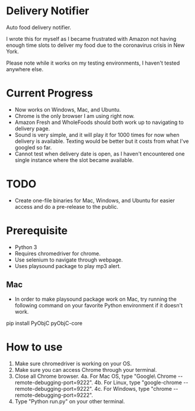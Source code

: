 # Delivery Notifier
Auto food delivery notifier.

I wrote this for myself as I became frustrated with Amazon not having enough time slots to deliver my food due to the coronavirus crisis in New York.

Please note while it works on my testing environments, I haven't tested anywhere else.

# Current Progress

- Now works on Windows, Mac, and Ubuntu.
- Chrome is the only browser I am using right now.
- Amazon Fresh and WholeFoods should both work up to navigating to delivery page.
- Sound is very simple, and it will play it for 1000 times for now when delivery is available. Texting would be better but it costs from what I've googled so far.
- Cannot test when delivery date is open, as I haven't encountered one single instance where the slot became available.

# TODO

- Create one-file binaries for Mac, Windows, and Ubuntu for easier access and do a pre-release to the public.

# Prerequisite

- Python 3
- Requires chromedriver for chrome.
- Use selenium to navigate through webpage.
- Uses playsound package to play mp3 alert.

## Mac

- In order to make playsound package work on Mac, try running the following command on your favorite Python environment if it doesn't work.

pip install PyObjC pyObjC-core

# How to use

1. Make sure chromedriver is working on your OS.
2. Make sure you can access Chrome through your terminal.
3. Close all Chrome browser.
4a. For Mac OS, type "Google\ Chrome --remote-debugging-port=9222".
4b. For Linux, type "google-chrome --remote-debugging-port=9222".
4c. For Windows, type "chrome --remote-debugging-port=9222".
5. Type "Python run.py" on your other terminal.
